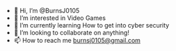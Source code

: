 - 👋 Hi, I’m @BurnsJ0105
- 👀 I’m interested in Video Games
- 🌱 I’m currently learning How to get into cyber security
- 💞️ I’m looking to collaborate on anything!
- 📫 How to reach me burnsj0105@gmail.com

<!---
BurnsJ0105/BurnsJ0105 is a ✨ special ✨ repository because its `README.md` (this file) appears on your GitHub profile.
You can click the Preview link to take a look at your changes.
--->
